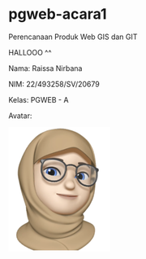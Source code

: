 # pgweb-acara1
Perencanaan Produk Web GIS dan GIT

HALLOOO ^^

Nama: Raissa Nirbana

NIM: 22/493258/SV/20679

Kelas: PGWEB - A

Avatar:

<img src="image/avatar3.png" width="200">

